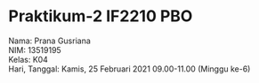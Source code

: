 # Praktikum-2 IF2210 PBO

Nama: Prana Gusriana <br>
NIM: 13519195 <br>
Kelas: K04 <br>
Hari, Tanggal: Kamis, 25 Februari 2021 09.00-11.00 (Minggu ke-6)
